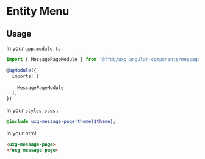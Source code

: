 # Entity Menu

## Usage

In your `app.module.ts` :

```ts
import { MessagePageModule } from '@ffdc/uxg-angular-components/message-page';

@NgModule({
  imports: [
    ...
    MessagePageModule
  ],
})
```

In your `styles.scss` :

```scss
@include uxg-message-page-theme($theme);
```

In your html

```html
<uxg-message-page>
</uxg-message-page>
```
